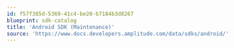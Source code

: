 ```yaml
---
id: f57f385d-5369-41c4-be20-b7184b3d8267
blueprint: sdk-catalog
title: 'Android SDK (Maintenance)'
source: 'https://www.docs.developers.amplitude.com/data/sdks/android/'
---
```

